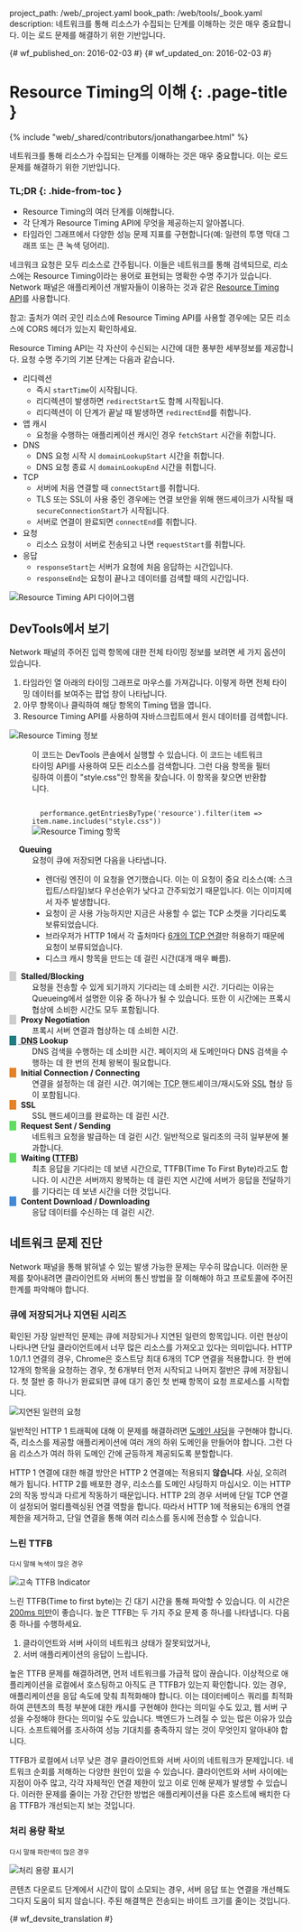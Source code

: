 project_path: /web/_project.yaml
book_path: /web/tools/_book.yaml
description: 네트워크를 통해 리소스가 수집되는 단계를 이해하는 것은 매우 중요합니다. 이는 로드 문제를 해결하기 위한 기반입니다.

{# wf_published_on: 2016-02-03 #}
{# wf_updated_on: 2016-02-03 #}

# Resource Timing의 이해 {: .page-title }

{% include "web/_shared/contributors/jonathangarbee.html" %}

네트워크를 통해 리소스가 수집되는 단계를 이해하는 것은 매우 중요합니다. 이는 로드 문제를 해결하기 위한 기반입니다.


### TL;DR {: .hide-from-toc }
- Resource Timing의 여러 단계를 이해합니다.
- 각 단계가 Resource Timing API에 무엇을 제공하는지 알아봅니다.
- 타임라인 그래프에서 다양한 성능 문제 지표를 구현합니다(예: 일련의 투명 막대 그래프 또는 큰 녹색 덩어리).


네크워크 요청은 모두 리소스로 간주됩니다.
이들은 네트워크를 통해 검색되므로, 리소스에는 Resource Timing이라는 용어로 표현되는 명확한 수명 주기가 있습니다.
Network 패널은 애플리케이션 개발자들이 이용하는 것과 같은 [Resource Timing API](http://www.w3.org/TR/resource-timing)를 사용합니다.

참고: 출처가 여러 곳인 리소스에 Resource Timing API를 사용할 경우에는
모든 리소스에 CORS 헤더가 있는지 확인하세요.

Resource Timing API는 각 자산이 수신되는 시간에 대한 풍부한 세부정보를 제공합니다.
요청 수명 주기의 기본 단계는 다음과 같습니다.

* 리디렉션
  * 즉시 `startTime`이 시작됩니다.
  * 리디렉션이 발생하면 `redirectStart`도 함께 시작됩니다.
  * 리디렉션이 이 단계가 끝날 때 발생하면 `redirectEnd`를 취합니다.
* 앱 캐시
  * 요청을 수행하는 애플리케이션 캐시인 경우 `fetchStart` 시간을 취합니다.
* DNS
  * DNS 요청 시작 시 `domainLookupStart` 시간을 취합니다.
  * DNS 요청 종료 시 `domainLookupEnd` 시간을 취합니다.
* TCP
  * 서버에 처음 연결할 때 `connectStart`를 취합니다.
  * TLS 또는 SSL이 사용 중인 경우에는 연결 보안을 위해 핸드셰이크가 시작될 때 `secureConnectionStart`가 시작됩니다.
  * 서버로 연결이 완료되면 `connectEnd`를 취합니다.
* 요청
  * 리소스 요청이 서버로 전송되고 나면 `requestStart`를 취합니다.
* 응답
  * `responseStart`는 서버가 요청에 처음 응답하는 시간입니다.
  * `responseEnd`는 요청이 끝나고 데이터를 검색할 때의 시간입니다.

![Resource Timing API 다이어그램](imgs/resource-timing-api.png)

## DevTools에서 보기

Network 패널의 주어진 입력 항목에 대한 전체 타이밍 정보를 보려면 세 가지 옵션이 있습니다.

1. 타임라인 열 아래의 타이밍 그래프로 마우스를 가져갑니다. 이렇게 하면 전체 타이밍 데이터를 보여주는 팝업 창이 나타납니다. 
2. 아무 항목이나 클릭하여 해당 항목의 Timing 탭을 엽니다. 
3. Resource Timing API를 사용하여 자바스크립트에서 원시 데이터를 검색합니다.

![Resource Timing 정보](imgs/resource-timing-data.png)

<figure>
<figcaption>
<p>
  이 코드는 DevTools 콘솔에서 실행할 수 있습니다.
  이 코드는 네트워크 타이밍 API를 사용하여 모든 리소스를 검색합니다.
  그런 다음 항목을 필터링하여 이름이 "style.css"인 항목을 찾습니다.
  이 항목을 찾으면 반환합니다.
</p>
<code>
  performance.getEntriesByType('resource').filter(item => item.name.includes("style.css"))
</code>
</figcaption>
<img src="imgs/resource-timing-entry.png" alt="Resource Timing 항목">
</figure>

<style>
dt:before {
  content: "\00a0\00a0\00a0";
}
dt strong {
  margin-left: 5px;
}
dt.stalled:before, dt.proxy-negotiation:before {
  background-color: #cdcdcd;
}
dt.dns-lookup:before {
  background-color: #1f7c83;
}
dt.initial-connection:before, dt.ssl:before {
  background-color: #e58226;
}
dt.request-sent:before, dt.ttfb:before {
  background-color: #5fdd5f;
}
dt.content-download:before {
  background-color: #4189d7;
}
</style>

<dl>

  <dt class="queued"><strong>Queuing</strong></dt>
  <dd>
    요청이 큐에 저장되면 다음을 나타냅니다.
      <ul>
        <li>
        렌더링 엔진이 이 요청을 연기했습니다. 이는 이 요청이 중요 리소스(예: 스크립트/스타일)보다 우선순위가 낮다고 간주되었기 때문입니다.
        이는 이미지에서 자주 발생합니다.
        </li>
        <li>
        요청이 곧 사용 가능하지만 지금은 사용할 수 없는 TCP 소켓을 기다리도록 보류되었습니다.
        </li>
        <li>
        브라우저가 HTTP 1에서 각 출처마다 <a href="https://crbug.com/12066">6개의 TCP 연결</a>만 허용하기 때문에 요청이 보류되었습니다.
        </li>
        <li>
        디스크 캐시 항목을 만드는 데 걸린 시간(대개 매우 빠름).
        </li>
      </ul>
  </dd>

  <dt class="stalled"><strong> Stalled/Blocking</strong></dt>
  <dd>
    요청을 전송할 수 있게 되기까지 기다리는 데 소비한 시간.
    기다리는 이유는 Queueing에서 설명한 이유 중 하나가 될 수 있습니다.
    또한 이 시간에는 프록시 협상에 소비한 시간도 모두 포함됩니다.
  </dd>

  <dt class="proxy-negotiation"><strong> Proxy Negotiation</strong></dt>
  <dd>프록시 서버 연결과 협상하는 데 소비한 시간.</dd>

  <dt class="dns-lookup"><strong><abbr title="Domain Name System"> DNS</abbr> Lookup</strong></dt>
  <dd>
    DNS 검색을 수행하는 데 소비한 시간.
    페이지의 새 도메인마다 DNS 검색을 수행하는 데 한 번의 전체 왕복이 필요합니다.
  </dd>

  <dt class="initial-connection"><strong> Initial Connection / Connecting</strong></dt>
  <dd>연결을 설정하는 데 걸린 시간. 여기에는 <abbr title="Transmission Control Protocol">TCP </abbr> 핸드셰이크/재시도와 <abbr title="Secure Sockets Layer">SSL</abbr> 협상 등이 포함됩니다.

  <dt class="ssl"><strong> SSL</strong></dt>
  <dd>SSL 핸드셰이크를 완료하는 데 걸린 시간.</dd>

  <dt class="request-sent"><strong> Request Sent / Sending</strong></dt>
  <dd>
    네트워크 요청을 발급하는 데 걸린 시간.
    일반적으로 밀리초의 극히 일부분에 불과합니다.
  </dd>

  <dt class="ttfb"><strong> Waiting (<abbr title="Time To First Byte">TTFB</abbr>)</strong></dt>
  <dd>
    최초 응답을 기다리는 데 보낸 시간으로, TTFB(Time To First Byte)라고도 합니다.
    이 시간은 서버까지 왕복하는 데 걸린 지연 시간에 서버가 응답을 전달하기를 기다리는 데 보낸 시간을 더한 것입니다.
  </dd>

  <dt class="content-download"><strong> Content Download / Downloading</strong></dt>
  <dd>응답 데이터를 수신하는 데 걸린 시간.</dd>
</dl>


## 네트워크 문제 진단

Network 패널을 통해 밝혀낼 수 있는 발생 가능한 문제는 무수히 많습니다.
이러한 문제를 찾아내려면 클라이언트와 서버의 통신 방법을 잘 이해해야 하고 프로토콜에 주어진 한계를 파악해야 합니다.

### 큐에 저장되거나 지연된 시리즈

확인된 가장 일반적인 문제는 큐에 저장되거나 지연된 일련의 항목입니다.
이런 현상이 나타나면 단일 클라이언트에서 너무 많은 리소스를 가져오고 있다는 의미입니다.
HTTP 1.0/1.1 연결의 경우, Chrome은 호스트당 최대 6개의 TCP 연결을 적용합니다.
한 번에 12개의 항목을 요청하는 경우, 첫 6개부터 먼저 시작되고 나머지 절반은 큐에 저장됩니다.
첫 절반 중 하나가 완료되면 큐에 대기 중인 첫 번째 항목이 요청 프로세스를 시작합니다.

![지연된 일련의 요청](imgs/stalled-request-series.png)

일반적인 HTTP 1 트래픽에 대해 이 문제를 해결하려면 [도메인 샤딩](https://www.maxcdn.com/one/visual-glossary/domain-sharding-2/)을 구현해야 합니다.
즉, 리소스를 제공할 애플리케이션에 여러 개의 하위 도메인을 만들어야 합니다.
그런 다음 리소스가 여러 하위 도메인 간에 균등하게 제공되도록 분할합니다.

HTTP 1 연결에 대한 해결 방안은 HTTP 2 연결에는 적용되지 **않습니다**.
사실, 오히려 해가 됩니다. HTTP 2를 배포한 경우, 리소스를 도메인 샤딩하지 마십시오. 이는 HTTP 2의 작동 방식과 다르게 작동하기 때문입니다.
HTTP 2의 경우 서버에 단일 TCP 연결이 설정되어 멀티플렉싱된 연결 역할을 합니다.
따라서 HTTP 1에 적용되는 6개의 연결 제한을 제거하고, 단일 연결을 통해 여러 리소스를 동시에 전송할 수 있습니다.

### 느린 TTFB

<small>다시 말해 녹색이 많은 경우</small>

![고속 TTFB Indicator](imgs/indicator-of-high-ttfb.png)

느린 TTFB(Time to first byte)는 긴 대기 시간을 통해 파악할 수 있습니다.
이 시간은 [200ms 미만](/speed/docs/insights/Server)이 좋습니다.
높은 TTFB는 두 가지 주요 문제 중 하나를 나타냅니다. 다음 중 하나를 수행하세요.

1. 클라이언트와 서버 사이의 네트워크 상태가 잘못되었거나, 
2. 서버 애플리케이션의 응답이 느립니다.

높은 TTFB 문제를 해결하려면, 먼저 네트워크를 가급적 많이 끊습니다.
이상적으로 애플리케이션을 로컬에서 호스팅하고 아직도 큰 TTFB가 있는지 확인합니다.
있는 경우, 애플리케이션을 응답 속도에 맞춰 최적화해야 합니다.
이는 데이터베이스 쿼리를 최적화하여 콘텐츠의 특정 부분에 대한 캐시를 구현해야 한다는 의미일 수도 있고, 웹 서버 구성을 수정해야 한다는 의미일 수도 있습니다.
백엔드가 느려질 수 있는 많은 이유가 있습니다.
소프트웨어를 조사하여 성능 기대치를 충족하지 않는 것이 무엇인지 알아내야 합니다.

TTFB가 로컬에서 너무 낮은 경우 클라이언트와 서버 사이의 네트워크가 문제입니다.
네트워크 순회를 저해하는 다양한 원인이 있을 수 있습니다.
클라이언트와 서버 사이에는 지점이 아주 많고, 각각 자체적인 연결 제한이 있고 이로 인해 문제가 발생할 수 있습니다.
이러한 문제를 줄이는 가장 간단한 방법은 애플리케이션을 다른 호스트에 배치한 다음 TTFB가 개선되는지 보는 것입니다.

### 처리 용량 확보

<small>다시 말해 파란색이 많은 경우</small>

![처리 용량 표시기](imgs/indicator-of-large-content.png)

콘텐츠 다운로드 단계에서 시간이 많이 소모되는 경우, 서버 응답 또는 연결을 개선해도 그다지 도움이 되지 않습니다.
주된 해결책은 전송되는 바이트 크기를 줄이는 것입니다.


{# wf_devsite_translation #}
